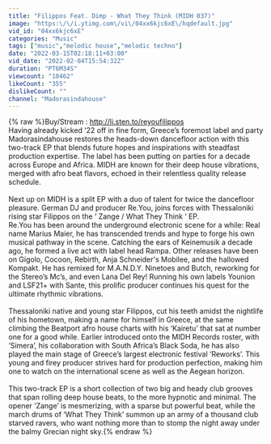 ```yaml
---
title: "Filippos Feat. Dimp - What They Think (MIDH 037)"
image: "https:\/\/i.ytimg.com\/vi\/04xx6kjc6xE\/hqdefault.jpg"
vid_id: "04xx6kjc6xE"
categories: "Music"
tags: ["music","melodic house","melodic techno"]
date: "2022-03-15T02:18:11+03:00"
vid_date: "2022-02-04T15:54:32Z"
duration: "PT6M34S"
viewcount: "10462"
likeCount: "355"
dislikeCount: ""
channel: "Madorasindahouse"
---
```

{% raw %}Buy/Stream :  <a rel="nofollow" target="blank" href="http://li.sten.to/reyoufilippos">http://li.sten.to/reyoufilippos</a><br />Having already kicked ‘22 off in fine form, Greece’s foremost label and party Madorasindahouse restores the heads-down dancefloor action with this two-track EP that blends future hopes and inspirations with steadfast production expertise. The label has been putting on parties for a decade across Europe and Africa. MIDH are known for their deep house vibrations, merged with afro beat flavors, echoed in their relentless quality release schedule.<br /><br />Next up on MIDH is a split EP with a duo of talent for twice the dancefloor pleasure. German DJ and producer Re.You, joins forces with Thessaloniki rising star Filippos on the ‘ Zange / What They Think ‘ EP.<br />Re.You has been around the underground electronic scene for a while: Real name Marius Maier, he has transcended trends and hype to forge his own musical pathway in the scene. Catching the ears of Keinemusik a decade ago, he formed a live act with label head Rampa. Other releases have been on Gigolo, Cocoon, Rebirth, Anja Schneider's Mobilee, and the hallowed Kompakt. He has remixed for M.A.N.D.Y. Ninetoes and Butch, reworking for the Stereo’s Mc’s, and even Lana Del Rey! Running his own labels Younion and LSF21+ with Sante, this prolific producer continues his quest for the ultimate rhythmic vibrations.<br /><br />Thessaloniki native and young star Filippos, cut his teeth amidst the nightlife of his hometown, making a name for himself in Greece, at the same climbing the Beatport afro house charts with his ‘Kairetu’ that sat at number one for a good while. Earlier introduced onto the MIDH Records roster, with ‘Simera’, his collaboration with South Africa’s Black Soda, he has also played the main stage of Greece’s largest electronic festival ‘Reworks’. This young and firey producer strives hard for production perfection, making him one to watch on the international scene as well as the Aegean horizon. <br /><br />This two-track EP is a short collection of two big and heady club grooves that span rolling deep house beats, to the more hypnotic and minimal. The opener ‘Zange’ is mesmerizing, with a sparse but powerful beat, while the march drums of ‘What They Think’ summon up an army of a thousand club starved ravers, who want nothing more than to stomp the night away under the balmy Grecian night sky.{% endraw %}
